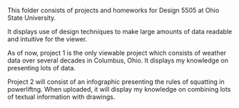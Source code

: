 This folder consists of projects and homeworks for Design 5505 at Ohio State University.

It displays use of design techniques to make large amounts of data readable and intuitive for the viewer.

As of now, project 1 is the only viewable project which consists of weather data over several decades in Columbus, Ohio. It displays my knowledge on presenting lots of data.

Project 2 will consist of an infographic presenting the rules of squatting in powerliftng. When uploaded, it will display my knowledge on combining lots of textual information with drawings.
